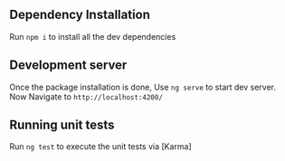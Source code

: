 ## Dependency Installation 

Run `npm i` to install all the dev dependencies

## Development server
Once the package installation is done,
Use `ng serve` to start dev server. Now Navigate to `http://localhost:4200/`

## Running unit tests

Run `ng test` to execute the unit tests via [Karma]

